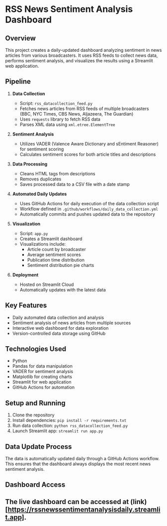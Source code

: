 # RSS News Sentiment Analysis Dashboard



## Overview

This project creates a daily-updated dashboard analyzing sentiment in news articles from various broadcasters. It uses RSS feeds to collect news data, performs sentiment analysis, and visualizes the results using a Streamlit web application.

## Pipeline

1. **Data Collection**
   - Script: `rss_datacollection_feed.py`
   - Fetches news articles from RSS feeds of multiple broadcasters (BBC, NYC Times, CBS News, Aljazeera, The Guardian)
   - Uses `requests` library to fetch RSS data
   - Parses XML data using `xml.etree.ElementTree`

2. **Sentiment Analysis**
   - Utilizes VADER (Valence Aware Dictionary and sEntiment Reasoner) for sentiment scoring
   - Calculates sentiment scores for both article titles and descriptions

3. **Data Processing**
   - Cleans HTML tags from descriptions
   - Removes duplicates
   - Saves processed data to a CSV file with a date stamp

4. **Automated Daily Updates**
   - Uses GitHub Actions for daily execution of the data collection script
   - Workflow defined in `.github/workflows/daily_data_collection.yml`
   - Automatically commits and pushes updated data to the repository

5. **Visualization**
   - Script: `app.py`
   - Creates a Streamlit dashboard
   - Visualizations include:
     - Article count by broadcaster
     - Average sentiment scores
     - Publication time distribution
     - Sentiment distribution pie charts

6. **Deployment**
   - Hosted on Streamlit Cloud
   - Automatically updates with the latest data

## Key Features

- Daily automated data collection and analysis
- Sentiment analysis of news articles from multiple sources
- Interactive web dashboard for data exploration
- Version-controlled data storage using GitHub

## Technologies Used

- Python
- Pandas for data manipulation
- VADER for sentiment analysis
- Matplotlib for creating charts
- Streamlit for web application
- GitHub Actions for automation

## Setup and Running

1. Clone the repository
2. Install dependencies: `pip install -r requirements.txt`
3. Run data collection: `python rss_datacollection_feed.py`
4. Launch Streamlit app: `streamlit run app.py`

## Data Update Process

The data is automatically updated daily through a GitHub Actions workflow. This ensures that the dashboard always displays the most recent news sentiment analysis.

## Dashboard Access

The live dashboard can be accessed at (link)[https://rssnewssentimentanalysisdaily.streamlit.app].
---
